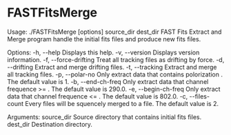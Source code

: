 # FASTFitsMerge

Usage: ./FASTFitsMerge [options] source_dir dest_dir
FAST Fits Extract and Merge program handle the initial fits files and produce new fits files.

Options:
  -h, --help                    Displays this help.
  -v, --version                 Displays version information.
  -f, --force-drifting          Treat all tracking files as drifting by force.
  -d, --drifting                Extract and merge drifting files.
  -t, --tracking                Extract and merge all tracking files.
  -p, --polar-no <number>       Only extract data that contains polorization
                                <number>. The default value is 1.
  -b, --end-ch-freq <number>    Only extract data that channel frequence >=
                                <number>. The default value is 290.0.
  -e, --begin-ch-freq <number>  Only extract data that channel frequence <=
                                <number>. The default value is 802.0.
  -c, --files-count <number>    Every <number> files will be squencely merged
                                to a file. The default value is 2.

Arguments:
  source_dir                    Source directory that contains initial fits
                                files.
  dest_dir                      Destination directory.

